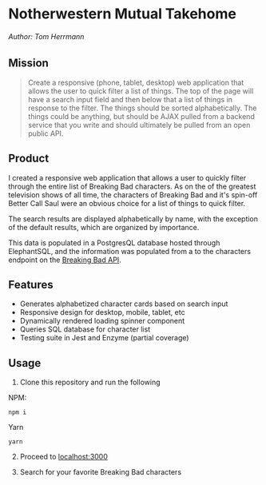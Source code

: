 # Notherwestern Mutual Takehome

###### Author: Tom Herrmann

## Mission

> Create a responsive (phone, tablet, desktop) web application that allows the user to quick filter a list of things. The top of the page will have a search input field and then below that a list of things in response to the filter. The things should be sorted alphabetically. The things could be anything, but should be AJAX pulled from a backend service that you write and should ultimately be pulled from an open public API.

## Product

I created a responsive web application that allows a user to quickly filter through the entire list of Breaking Bad characters. As on the of the greatest television shows of all time, the characters of Breaking Bad and it's spin-off Better Call Saul were an obvious choice for a list of things to quick filter.

The search results are displayed alphabetically by name, with the exception of the default results, which are organized by importance.

This data is populated in a PostgresQL database hosted through ElephantSQL, and the information was populated from a to the characters endpoint on the [Breaking Bad API](https://breakingbadapi.com/).

## Features

- Generates alphabetized character cards based on search input
- Responsive design for desktop, mobile, tablet, etc
- Dynamically rendered loading spinner component
- Queries SQL database for character list
- Testing suite in Jest and Enzyme (partial coverage)

## Usage

1. Clone this repository and run the following

NPM:

```
npm i
```

Yarn

```
yarn
```

2. Proceed to [localhost:3000](localhost:3000)

3. Search for your favorite Breaking Bad characters

